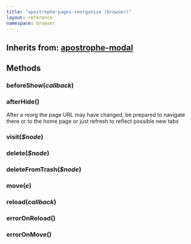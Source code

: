 ```yaml
---
title: "apostrophe-pages-reorganize (browser)"
layout: reference
namespace: browser
---
```

## Inherits from: [apostrophe-modal](../apostrophe-modal/browser-apostrophe-modal.html)

## Methods
### beforeShow(*callback*)

### afterHide()
After a reorg the page URL may have changed, be prepared to
navigate there or to the home page or just refresh to reflect
possible new tabs
### visit(*$node*)

### delete(*$node*)

### deleteFromTrash(*$node*)

### move(*e*)

### reload(*callback*)

### errorOnReload()

### errorOnMove()

